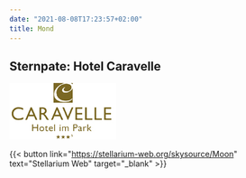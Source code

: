 ```yaml
---
date: "2021-08-08T17:23:57+02:00"
title: Mond
---
```


## Sternpate: Hotel Caravelle

![Hotel Caravelle Logo](caravelle-logo.jpg)

{{< button link="https://stellarium-web.org/skysource/Moon" text="Stellarium Web" target="_blank" >}}